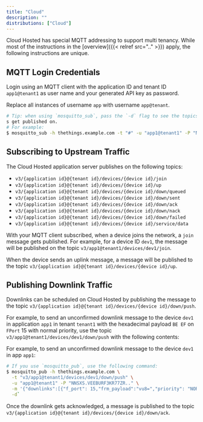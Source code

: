 ```yaml
---
title: "Cloud"
description: ""
distributions: ["Cloud"]
---
```


Cloud Hosted has special MQTT addressing to support multi tenancy. While most of the instructions in the [overview]({{< relref src=".." >}}) apply, the following instructions are unique.

## MQTT Login Credentials

Login using an MQTT client with the application ID and tenant ID `app1@tenant1` as user name and your generated API key as password.

Replace all instances of username `app` with username `app@tenant`.

 ```bash
 # Tip: when using `mosquitto_sub`, pass the `-d` flag to see the topics message
s get published on.
 # For example:
$ mosquitto_sub -h thethings.example.com -t "#" -u "app1@tenant1" -P "NNSXS.VEEBURF3KR77ZR.." -d
 ```

## Subscribing to Upstream Traffic

The Cloud Hosted application server publishes on the following topics:

- `v3/{application id}@{tenant id}/devices/{device id}/join`
- `v3/{application id}@{tenant id}/devices/{device id}/up`
- `v3/{application id}@{tenant id}/devices/{device id}/down/queued`
- `v3/{application id}@{tenant id}/devices/{device id}/down/sent`
- `v3/{application id}@{tenant id}/devices/{device id}/down/ack`
- `v3/{application id}@{tenant id}/devices/{device id}/down/nack`
- `v3/{application id}@{tenant id}/devices/{device id}/down/failed`
- `v3/{application id}@{tenant id}/devices/{device id}/service/data`

With your MQTT client subscribed, when a device joins the network, a `join` message gets published. For example, for a device ID `dev1`, the message will be published on the topic `v3/app1@tenant1/devices/dev1/join`.

When the device sends an uplink message, a message will be published to the topic `v3/{application id}@{tenant id}/devices/{device id}/up`.

## Publishing Downlink Traffic

Downlinks can be scheduled on Cloud Hosted by publishing the message to the topic `v3/{application id}@{tenant id}/devices/{device id}/down/push`.

For example, to send an unconfirmed downlink message to the device `dev1` in application `app1` in tenant `tenant1` with the hexadecimal payload `BE EF` on `FPort` 15 with normal priority, use the topic `v3/app1@tenant1/devices/dev1/down/push` with the following contents:

 For example, to send an unconfirmed downlink message to the device `dev1` in app `app1`:

 ```bash
 # If you use `mosquitto_pub`, use the following command:
 $ mosquitto_pub -h thethings.example.com \
   -t "v3/app1@tenant1/devices/dev1/down/push" \
   -u "app1@tenant1" -P "NNSXS.VEEBURF3KR77ZR.." \
   -m '{"downlinks":[{"f_port": 15,"frm_payload":"vu8=","priority": "NORMAL"}]}' \
   -d`
 ```

Once the downlink gets acknowledged, a message is published to the topic `v3/{application id}@{tenant id}/devices/{device id}/down/ack`.
